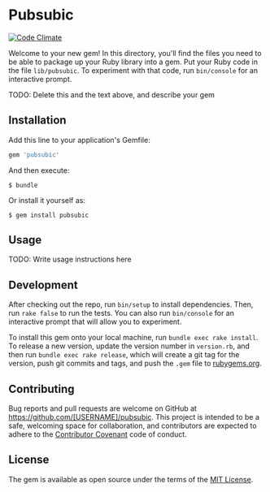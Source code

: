 # Pubsubic
[![Code Climate](https://codeclimate.com/github/egoholic/pubsubic/badges/gpa.svg)](https://codeclimate.com/github/egoholic/pubsubic)

Welcome to your new gem! In this directory, you'll find the files you need to be able to package up your Ruby library into a gem. Put your Ruby code in the file `lib/pubsubic`. To experiment with that code, run `bin/console` for an interactive prompt.

TODO: Delete this and the text above, and describe your gem

## Installation

Add this line to your application's Gemfile:

```ruby
gem 'pubsubic'
```

And then execute:

    $ bundle

Or install it yourself as:

    $ gem install pubsubic

## Usage

TODO: Write usage instructions here

## Development

After checking out the repo, run `bin/setup` to install dependencies. Then, run `rake false` to run the tests. You can also run `bin/console` for an interactive prompt that will allow you to experiment.

To install this gem onto your local machine, run `bundle exec rake install`. To release a new version, update the version number in `version.rb`, and then run `bundle exec rake release`, which will create a git tag for the version, push git commits and tags, and push the `.gem` file to [rubygems.org](https://rubygems.org).

## Contributing

Bug reports and pull requests are welcome on GitHub at https://github.com/[USERNAME]/pubsubic. This project is intended to be a safe, welcoming space for collaboration, and contributors are expected to adhere to the [Contributor Covenant](contributor-covenant.org) code of conduct.


## License

The gem is available as open source under the terms of the [MIT License](http://opensource.org/licenses/MIT).


